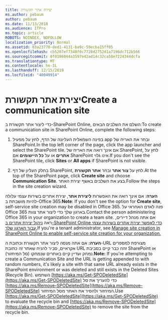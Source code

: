 ```yaml
---
title: יצירת אתר תקשורת
ms.author: pebaum
author: pebaum
ms.date: 11/13/2018
ms.audience: ITPro
ms.topic: article
ROBOTS: NOINDEX, NOFOLLOW
localization_priority: Normal
ms.assetid: 03a23778-ded1-4131-ba9c-59ecba15ff05
ms.openlocfilehash: cb5207ef7348f0c7728d2752d1a7196dc712b566
ms.sourcegitcommit: 0f0186044a3597e42ad14c32ca58e7224344dcfa
ms.translationtype: MT
ms.contentlocale: he-IL
ms.lasthandoff: 12/15/2019
ms.locfileid: "40049914"
---
```

# <a name="create-a-communication-site"></a><span data-ttu-id="cd437-102">יצירת אתר תקשורת</span><span class="sxs-lookup"><span data-stu-id="cd437-102">Create a communication site</span></span>

<span data-ttu-id="cd437-103">כדי ליצור אתר תקשורת ב-SharePoint Online, השלם את השלבים הבאים:</span><span class="sxs-lookup"><span data-stu-id="cd437-103">To create a communication site in SharePoint Online, complete the following steps:</span></span> 
  
1. <span data-ttu-id="cd437-104">בפינה השמאלית העליונה של הדף, לחץ על מפעיל app ובחר את האריח של SharePoint.</span><span class="sxs-lookup"><span data-stu-id="cd437-104">In the top left corner of the page, click the app launcher and select the SharePoint tile.</span></span> <span data-ttu-id="cd437-105">אם אינך רואה את האריח של SharePoint, לחץ על **אתרים** או על **כל היישומים** אם SharePoint אינו גלוי.</span><span class="sxs-lookup"><span data-stu-id="cd437-105">If you don't see the SharePoint tile, click **Sites** or **All apps** if SharePoint is not visible.</span></span> 
    
2. <span data-ttu-id="cd437-106">בחלק העליון של דף SharePoint, לחץ על **צור אתר** ובחר **אתר תקשורת**.</span><span class="sxs-lookup"><span data-stu-id="cd437-106">At the top of the SharePoint page, click **Create site** and choose **Communication Site**.</span></span> <span data-ttu-id="cd437-107">בצע את השלבים באשף יצירת האתר.</span><span class="sxs-lookup"><span data-stu-id="cd437-107">Follow the steps in the site creation wizard.</span></span> 
    
 <span data-ttu-id="cd437-108">**הערה**: אם אינך רואה את האפשרות **ליצירת אתר**, יצירת אתרים בשירות עצמי עלולה להיות מושבתת ב-Office 365.</span><span class="sxs-lookup"><span data-stu-id="cd437-108">**Note**: If you don't see the option for **Create site**, self-service site creation may be disabled in Office 365.</span></span> <span data-ttu-id="cd437-109">פנה לאדם האחראי על Office 365 בארגון שלך כדי ליצור אתר צוות.</span><span class="sxs-lookup"><span data-stu-id="cd437-109">Contact the person administering Office 365 in your organization to create a team site.</span></span> <span data-ttu-id="cd437-110">אם אתה מנהל דיירים, ראה [ניהול יצירת אתרים ב-SharePoint Online כדי לאפשר יצירת אתרים בשירות עצמי עבור הארגון שלך.](https://go.microsoft.com/fwlink/?linkid=2018780)</span><span class="sxs-lookup"><span data-stu-id="cd437-110">If you're a tenant administrator, see [Manage site creation in SharePoint Online to enable self-service site creation for your organization.](https://go.microsoft.com/fwlink/?linkid=2018780)</span></span>
  
 <span data-ttu-id="cd437-111">**הערה:** אם אתה מנסה ליצור אתר תקשורת וכתובת ה-URL מצורפת למספרים אקראיים, סביר להניח שאתר זה כתובת URL זהה כבר קיים בסביבת SharePoint או נמחק ועדיין קיים באתרים שנמחקו (סל המיחזור).</span><span class="sxs-lookup"><span data-stu-id="cd437-111">**Note:** If you're attempting to create a Communication Site and the URL is getting appended to with random numbers, it's likely a site with that same URL already exists in the SharePoint environment or was deleted and still exists in the Deleted Sites (Recycle Bin).</span></span> <span data-ttu-id="cd437-112">השתמש [https://aka.ms/Get-SPODeletedSite](https://aka.ms/Get-SPODeletedSite) כדי להעריך את סל [https://aka.ms/Remove-SPODeletedSite](https://aka.ms/Remove-SPODeletedSite) המיחזור ולהסיר את האתר מסל המיחזור.</span><span class="sxs-lookup"><span data-stu-id="cd437-112">Use [https://aka.ms/Get-SPODeletedSite](https://aka.ms/Get-SPODeletedSite) to evaluate the recycle bin and [https://aka.ms/Remove-SPODeletedSite](https://aka.ms/Remove-SPODeletedSite) to remove the site from the recycle bin.</span></span> 
  

